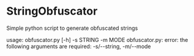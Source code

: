 # StringObfuscator
Simple python script to generate obfuscated strings

usage: obfuscator.py [-h] -s STRING -m MODE
obfuscator.py: error: the following arguments are required: -s/--string, -m/--mode
